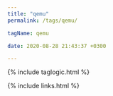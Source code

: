 ```yaml
---
title: "qemu"
permalink: /tags/qemu/

tagName: qemu

date: 2020-08-28 21:43:37 +0300

---
```


{% include taglogic.html %}

{% include links.html %}
